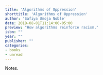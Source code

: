 ```yaml
---
title: 'Algorithms of Oppression'
shorttitle: 'Algorithms of Oppression'
author: 'Safiya Umoja Noble'
date: 2018-08-01T11:14:00-05:00
preview: "How algorithms reinforce racism."
isbn: ""
year: ""
publisher: ""
categories: 
- books
- unread
---
```


Notes.